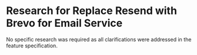 # Research for Replace Resend with Brevo for Email Service

No specific research was required as all clarifications were addressed in the feature specification.